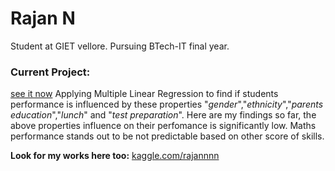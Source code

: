 # Rajan N 
Student at GIET vellore. Pursuing BTech-IT final year.

### Current Project: 
[see it now](https://www.kaggle.com/code/rajannnn/students-performance-analysis)
Applying Multiple Linear Regression to find if students performance is influenced by these properties "_gender_","_ethnicity_","_parents education_","_lunch_" and "_test preparation_". Here are my findings so far, the above properties influence on their perfomance is significantly low. Maths performance stands out to be not predictable based on other score of skills.


**Look for my works here too:**  [kaggle.com/rajannnn](https://www.kaggle.com/rajannnn)
